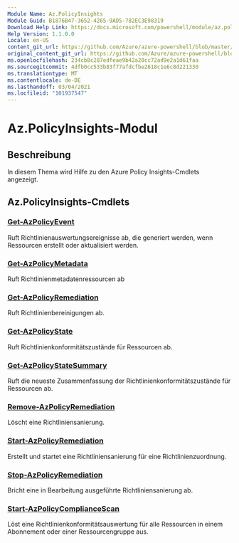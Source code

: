```yaml
---
Module Name: Az.PolicyInsights
Module Guid: B1876B47-3652-4265-9AD5-782EC3E98319
Download Help Link: https://docs.microsoft.com/powershell/module/az.policyinsights
Help Version: 1.1.0.0
Locale: en-US
content_git_url: https://github.com/Azure/azure-powershell/blob/master/src/PolicyInsights/PolicyInsights/help/Az.PolicyInsights.md
original_content_git_url: https://github.com/Azure/azure-powershell/blob/master/src/PolicyInsights/PolicyInsights/help/Az.PolicyInsights.md
ms.openlocfilehash: 234cb8c287edfeae9b42a20cc72ad9e2a1d61faa
ms.sourcegitcommit: 4dfb0cc533b83f77afdcfbe2618c1e6c8d221330
ms.translationtype: MT
ms.contentlocale: de-DE
ms.lasthandoff: 03/04/2021
ms.locfileid: "101937547"
---
```

# Az.PolicyInsights-Modul
## Beschreibung
In diesem Thema wird Hilfe zu den Azure Policy Insights-Cmdlets angezeigt.

## Az.PolicyInsights-Cmdlets
### [Get-AzPolicyEvent](Get-AzPolicyEvent.md)
Ruft Richtlinienauswertungsereignisse ab, die generiert werden, wenn Ressourcen erstellt oder aktualisiert werden.

### [Get-AzPolicyMetadata](Get-AzPolicyMetadata.md)
Ruft Richtlinienmetadatenressourcen ab

### [Get-AzPolicyRemediation](Get-AzPolicyRemediation.md)
Ruft Richtlinienbereinigungen ab.

### [Get-AzPolicyState](Get-AzPolicyState.md)
Ruft Richtlinienkonformitätszustände für Ressourcen ab.

### [Get-AzPolicyStateSummary](Get-AzPolicyStateSummary.md)
Ruft die neueste Zusammenfassung der Richtlinienkonformitätszustände für Ressourcen ab.

### [Remove-AzPolicyRemediation](Remove-AzPolicyRemediation.md)
Löscht eine Richtliniensanierung.

### [Start-AzPolicyRemediation](Start-AzPolicyRemediation.md)
Erstellt und startet eine Richtliniensanierung für eine Richtlinienzuordnung.

### [Stop-AzPolicyRemediation](Stop-AzPolicyRemediation.md)
Bricht eine in Bearbeitung ausgeführte Richtliniensanierung ab.

### [Start-AzPolicyComplianceScan](Start-AzPolicyComplianceScan.md)
Löst eine Richtlinienkonformitätsauswertung für alle Ressourcen in einem Abonnement oder einer Ressourcengruppe aus.


